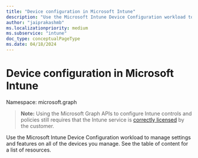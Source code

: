 ```yaml
---
title: "Device configuration in Microsoft Intune"
description: "Use the Microsoft Intune Device Configuration workload to manage settings and features on all of the devices you manage."
author: "jaiprakashmb"
ms.localizationpriority: medium
ms.subservice: "intune"
doc_type: conceptualPageType
ms.date: 04/18/2024
---
```


# Device configuration in Microsoft Intune

Namespace: microsoft.graph

> **Note:** Using the Microsoft Graph APIs to configure Intune controls and policies still requires that the Intune service is [correctly licensed](https://www.microsoft.com/en-us/cloud-platform/microsoft-intune-pricing) by the customer.

Use the Microsoft Intune Device Configuration workload to manage settings and features on all of the devices you manage. See the table of content for a list of resources.
